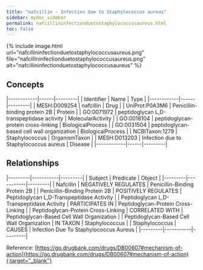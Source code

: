 ```yaml
---
title: "nafcillin - Infection due to Staphylococcus aureus"
sidebar: mydoc_sidebar
permalink: nafcillininfectionduetostaphylococcusaureus.html
toc: false 
---
```


{% include image.html url="nafcillininfectionduetostaphylococcusaureus.png" file="nafcillininfectionduetostaphylococcusaureus.png" alt="nafcillininfectionduetostaphylococcusaureus" %}

## Concepts

|------------|------|---------|
| Identifier | Name | Type    |
|------------|------|---------|
| MESH:D009254 | nafcillin | Drug |
| UniProt:P0A3M6 | Penicillin-binding protein 2B | Protein |
| GO:0071972 | peptidoglycan L,D-transpeptidase activity | MolecularActivity |
| GO:0018104 | peptidoglycan-protein cross-linking | BiologicalProcess |
| GO:0031504 | peptidoglycan-based cell wall organization | BiologicalProcess |
| NCBITaxon:1279 | Staphylococcus | OrganismTaxon |
| MESH:D013203 | Infection due to Staphylococcus aureus | Disease |
|------------|------|---------|

## Relationships

|---------|-----------|---------|
| Subject | Predicate | Object  |
|---------|-----------|---------|
| Nafcillin | NEGATIVELY REGULATES | Penicillin-Binding Protein 2B |
| Penicillin-Binding Protein 2B | POSITIVELY REGULATES | Peptidoglycan L,D-Transpeptidase Activity |
| Peptidoglycan L,D-Transpeptidase Activity | PARTICIPATES IN | Peptidoglycan-Protein Cross-Linking |
| Peptidoglycan-Protein Cross-Linking | CORRELATED WITH | Peptidoglycan-Based Cell Wall Organization |
| Peptidoglycan-Based Cell Wall Organization | IN TAXON | Staphylococcus |
| Staphylococcus | CAUSES | Infection Due To Staphylococcus Aureus |
|---------|-----------|---------|

Reference: [https://go.drugbank.com/drugs/DB00607#mechanism-of-action](https://go.drugbank.com/drugs/DB00607#mechanism-of-action){:target="_blank"}